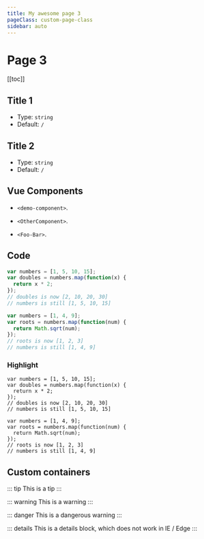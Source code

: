 ```yaml
---
title: My awesome page 3
pageClass: custom-page-class
sidebar: auto
---
```


# Page 3

[[toc]]

## Title 1

- Type: `string`
- Default: `/`

## Title 2

- Type: `string`
- Default: `/`

## Vue Components

- `<demo-component>`.
  <demo-component/>

- `<OtherComponent>`.
  <OtherComponent/>

- `<Foo-Bar>`.
  <Foo-Bar/>

## Code

```javascript
var numbers = [1, 5, 10, 15];
var doubles = numbers.map(function(x) {
  return x * 2;
});
// doubles is now [2, 10, 20, 30]
// numbers is still [1, 5, 10, 15]

var numbers = [1, 4, 9];
var roots = numbers.map(function(num) {
  return Math.sqrt(num);
});
// roots is now [1, 2, 3]
// numbers is still [1, 4, 9]
```

### Highlight

```javascript{3,9-11}
var numbers = [1, 5, 10, 15];
var doubles = numbers.map(function(x) {
  return x * 2;
});
// doubles is now [2, 10, 20, 30]
// numbers is still [1, 5, 10, 15]

var numbers = [1, 4, 9];
var roots = numbers.map(function(num) {
  return Math.sqrt(num);
});
// roots is now [1, 2, 3]
// numbers is still [1, 4, 9]
```

## Custom containers

::: tip
This is a tip
:::

::: warning
This is a warning
:::

::: danger
This is a dangerous warning
:::

::: details
This is a details block, which does not work in IE / Edge
:::
